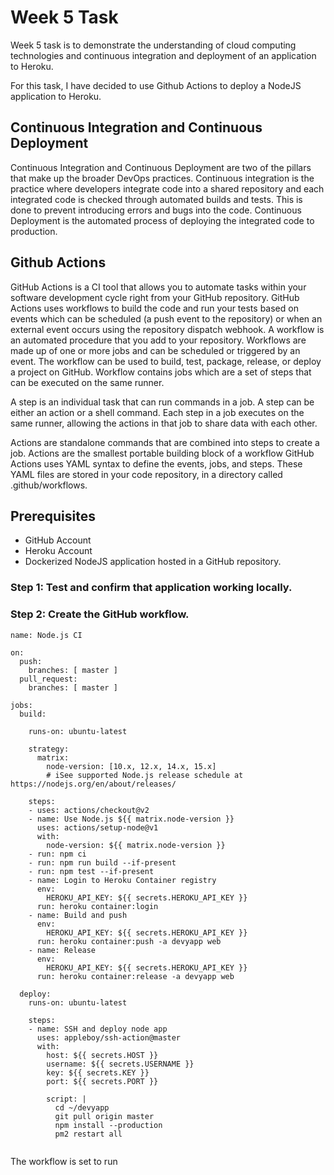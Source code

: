# Week 5 Task

Week 5 task is to demonstrate the understanding of cloud computing technologies and continuous integration and deployment of an application to Heroku.

For this task, I have decided to use Github Actions to deploy a NodeJS application to Heroku.

## Continuous Integration and Continuous Deployment

Continuous Integration and Continuous Deployment are two of the pillars that make up the broader DevOps practices. Continuous integration is the practice where developers integrate code into a shared repository and each integrated code is checked through automated builds and tests. This is done to prevent introducing errors and bugs into the code. Continuous Deployment is the automated process of deploying the integrated code to production.

## Github Actions
GitHub Actions is a CI tool that allows you to automate tasks within your software development cycle right from your GitHub repository. GitHub Actions uses workflows to build the code and run your tests based on events  which can be scheduled (a push event to the repository) or when an external event occurs using the repository dispatch webhook.
A workflow is an automated procedure that you add to your repository. Workflows are made up of one or more jobs and can be scheduled or triggered by an event. The workflow can be used to build, test, package, release, or deploy a project on GitHub.
 Workflow contains jobs which are a set of steps that can be executed on the same runner.

 A step is an individual task that can run commands in a job. A step can be either an action or a shell command. Each step in a job executes on the same runner, allowing the actions in that job to share data with each other.

 Actions are standalone commands that are combined into steps to create a job. Actions are the smallest portable building block of a workflow
GitHub Actions uses YAML syntax to define the events, jobs, and steps. These YAML files are stored in your code repository, in a directory called .github/workflows.

## Prerequisites
* GitHub Account
* Heroku Account
* Dockerized NodeJS application hosted in a GitHub repository.

### Step 1: Test and confirm that application working locally.

### Step 2: Create the GitHub workflow.

```
name: Node.js CI

on:
  push:
    branches: [ master ]
  pull_request:
    branches: [ master ]

jobs:
  build:

    runs-on: ubuntu-latest

    strategy:
      matrix:
        node-version: [10.x, 12.x, 14.x, 15.x]
        # iSee supported Node.js release schedule at https://nodejs.org/en/about/releases/

    steps:
    - uses: actions/checkout@v2
    - name: Use Node.js ${{ matrix.node-version }}
      uses: actions/setup-node@v1
      with:
        node-version: ${{ matrix.node-version }}
    - run: npm ci
    - run: npm run build --if-present
    - run: npm test --if-present
    - name: Login to Heroku Container registry
      env:
        HEROKU_API_KEY: ${{ secrets.HEROKU_API_KEY }}
      run: heroku container:login
    - name: Build and push
      env: 
        HEROKU_API_KEY: ${{ secrets.HEROKU_API_KEY }}
      run: heroku container:push -a devyapp web
    - name: Release
      env: 
        HEROKU_API_KEY: ${{ secrets.HEROKU_API_KEY }}
      run: heroku container:release -a devyapp web

  deploy:
    runs-on: ubuntu-latest

    steps:
    - name: SSH and deploy node app
      uses: appleboy/ssh-action@master
      with:
        host: ${{ secrets.HOST }}
        username: ${{ secrets.USERNAME }}
        key: ${{ secrets.KEY }}
        port: ${{ secrets.PORT }}
        
        script: |
          cd ~/devyapp
          git pull origin master
          npm install --production
          pm2 restart all
        
```
The workflow is set to run